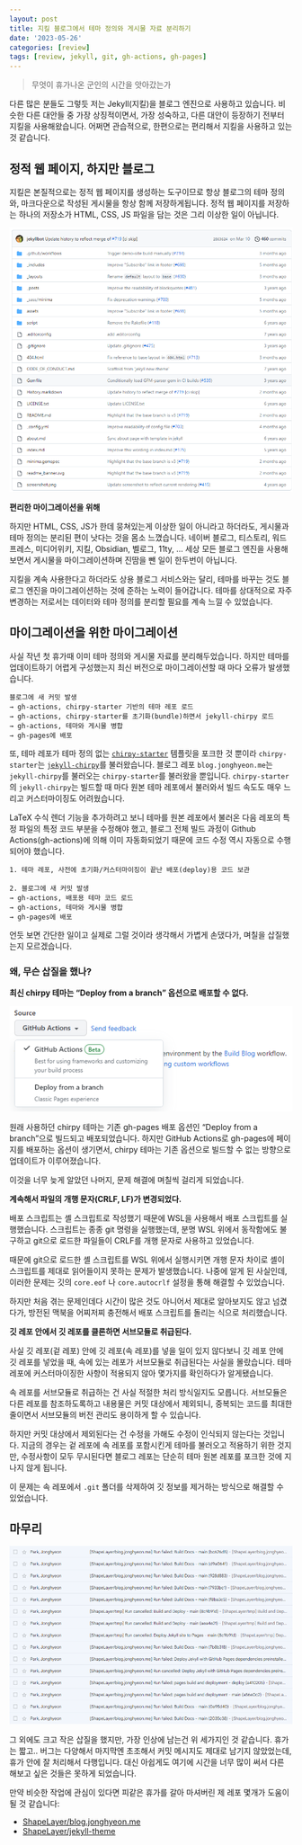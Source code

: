 ```yaml
---
layout: post
title: 지킬 블로그에서 테마 정의와 게시물 자료 분리하기
date: '2023-05-26'
categories: [review]
tags: [review, jekyll, git, gh-actions, gh-pages]
---
```


> 무엇이 휴가나온 군인의 시간을 앗아갔는가

다른 많은 분들도 그렇듯 저는 Jekyll(지킬)을 블로그 엔진으로 사용하고 있습니다. 비슷한 다른 대안들 중 가장 상징적이면서, 가장 성숙하고, 다른 대안이 등장하기 전부터 지킬을 사용해왔습니다. 어쩌면 관습적으로, 한편으로는 편리해서 지킬을 사용하고 있는 것 같습니다.

## 정적 웹 페이지, 하지만 블로그

지킬은 본질적으로는 정적 웹 페이지를 생성하는 도구이므로 항상 블로그의 테마 정의와, 마크다운으로 작성된 게시물을 항상 함께 저장하게됩니다. 정적 웹 페이지를 저장하는 하나의 저장소가 HTML, CSS, JS 파일을 담는 것은 그리 이상한 일이 아닙니다.

![](/static/posts/2023-05-26-seperate-theme-definition-from-jekyll-repository/minima.png)

**편리한 마이그레이션을 위해**

하지만 HTML, CSS, JS가 한데 뭉쳐있는게 이상한 일이 아니라고 하더라도, 게시물과 테마 정의는 분리된 편이 낫다는 것을 몸소 느꼈습니다. 네이버 블로그, 티스토리, 워드프레스, 미디어위키, 지킬, Obsidian, 벨로그, 11ty, … 세상 모든 블로그 엔진을 사용해보면서 게시물을 마이그레이션하며 진땀을 뺀 일이 한두번이 아닙니다.

지킬을 계속 사용한다고 하더라도 상용 블로그 서비스와는 달리, 테마를 바꾸는 것도 블로그 엔진을 마이그레이션하는 것에 준하는 노력이 들어갑니다. 테마를 상대적으로 자주 변경하는 저로서는 데이터와 테마 정의를 분리할 필요를 계속 느낄 수 있었습니다.

## 마이그레이션을 위한 마이그레이션

사실 작년 첫 휴가때 이미 테마 정의와 게시물 자료를 분리해두었습니다. 하지만 테마를 업데이트하기 어렵게 구성했는지 최신 버전으로 마이그레이션할 때 마다 오류가 발생했습니다.

```text
블로그에 새 커밋 발생
→ gh-actions, chirpy-starter 기반의 테마 레포 로드
→ gh-actions, chirpy-starter를 초기화(bundle)하면서 jekyll-chirpy 로드
→ gh-actions, 테마와 게시물 병합
→ gh-pages에 배포
```

또, 테마 레포가 테마 정의 없는 [`chirpy-starter`](https://github.com/cotes2020/chirpy-starter) 템플릿을 포크한 것 뿐이라 `chirpy-starter`는 [`jekyll-chirpy`](https://github.com/cotes2020/jekyll-theme-chirpy)를 불러왔습니다. 블로그 레포 `blog.jonghyeon.me`는 `jekyll-chirpy`를 불러오는 `chirpy-starter`를 불러왔을 뿐입니다. `chirpy-starter`의 `jekyll-chirpy`는 빌드할 때 마다 원본 테마 레포에서 불러와서 빌드 속도도 매우 느리고 커스터마이징도 어려웠습니다.

LaTeX 수식 렌더 기능을 추가하려고 보니 테마를 원본 레포에서 불러온 다음 레포의 특정 파일의 특정 코드 부분을 수정해야 했고, 블로그 전체 빌드 과정이 Github Actions(gh-actions)에 의해 이미 자동화되었기 때문에 코드 수정 역시 자동으로 수행되어야 했습니다.

```text
1. 테마 레포, 사전에 초기화/커스터마이징이 끝난 배포(deploy)용 코드 보관

2. 블로그에 새 커밋 발생
→ gh-actions, 배포용 테마 코드 로드
→ gh-actions, 테마와 게시물 병합
→ gh-pages에 배포
```

언듯 보면 간단한 일이고 실제로 그럴 것이라 생각해서 가볍게 손댔다가, 며칠을 삽질했는지 모르겠습니다.

### 왜, 무슨 삽질을 했나?

**최신 chirpy 테마는 “Deploy from a branch” 옵션으로 배포할 수 없다.**

![](/static/posts/2023-05-26-seperate-theme-definition-from-jekyll-repository/deploy-options.png)

원래 사용하던 chirpy 테마는 기존 gh-pages 배포 옵션인 “Deploy from a branch”으로 빌드되고 배포되었습니다. 하지만 GitHub Actions로 gh-pages에 페이지를 배포하는 옵션이 생기면서, chirpy 테마는 기존 옵션으로 빌드할 수 없는 방향으로 업데이트가 이루어졌습니다.

이것을 너무 늦게 알았던 나머지, 문제 해결에 며칠씩 걸리게 되었습니다.

**계속해서 파일의 개행 문자(CRLF, LF)가 변경되었다.**

배포 스크립트는 셸 스크립트로 작성했기 때문에 WSL을 사용해서 배포 스크립트를 실행했습니다. 스크립트는 종종 git 명령을 실행했는데, 분명 WSL 위에서 동작함에도 불구하고 git으로 로드한 파일들이 CRLF를 개행 문자로 사용하고 있었습니다.

때문에 git으로 로드한 셸 스크립트를 WSL 위에서 실행시키면 개행 문자 차이로 셸이 스크립트를 제대로 읽어들이지 못하는 문제가 발생했습니다. 나중에 알게 된 사실인데, 이러한 문제는 깃의 `core.eof` 나 `core.autocrlf` 설정을 통해 해결할 수 있었습니다.

하지만 처음 겪는 문제인데다 시간이 많은 것도 아니어서 제대로 알아보지도 않고 넘겼다가, 방전된 맥북을 어찌저찌 충전해서 배포 스크립트를 돌리는 식으로 처리했습니다.

**깃 레포 안에서 깃 레포를 클론하면 서브모듈로 취급된다.**

사실 깃 레포(겉 레포) 안에 깃 레포(속 레포)를 넣을 일이 있지 않다보니 깃 레포 안에 깃 레포를 넣었을 때, 속에 있는 레포가 서브모듈로 취급된다는 사실을 몰랐습니다. 테마 레포에 커스터마이징한 사항이 적용되지 않아 몇가지를 확인하다가 알게됐습니다.

속 레포를 서브모듈로 취급하는 건 사실 적절한 처리 방식일지도 모릅니다. 서브모듈은 다른 레포를 참조하도록하고 내용물은 커밋 대상에서 제외되니, 중복되는 코드를 최대한 줄이면서 서브모듈의 버전 관리도 용이하게 할 수 있습니다.

하지만 커밋 대상에서 제외된다는 건 수정을 가해도 수정이 인식되지 않는다는 것입니다. 지금의 경우는 겉 레포에 속 레포를 포함시킨게 테마를 불러오고 적용하기 위한 것지만, 수정사항이 모두 무시된다면 블로그 레포는 단순히 테마 원본 레포를 포크한 것에 지나지 않게 됩니다.

이 문제는 속 레포에서 `.git` 폴더를 삭제하여 깃 정보를 제거하는 방식으로 해결할 수 있었습니다.

## 마무리

![](/static/posts/2023-05-26-seperate-theme-definition-from-jekyll-repository/deploy-failed.png)

그 외에도 크고 작은 삽질을 했지만, 가장 인상에 남는건 위 세가지인 것 같습니다. 휴가는 짧고.. 버그는 다양해서 마지막엔 초조해서 커밋 메시지도 제대로 남기지 않았었는데, 휴가 안에 잘 처리해서 다행입니다. 대신 아쉽게도 여기에 시간을 너무 많이 써서 다른 해보고 싶은 것들은 못하게 되었습니다.

만약 비슷한 작업에 관심이 있다면 피같은 휴가를 갈아 마셔버린 제 레포 몇개가 도움이 될 것 같습니다:
 * [ShapeLayer/blog.jonghyeon.me](https://github.com/ShapeLayer/blog.jonghyeon.me)
 * [ShapeLayer/jekyll-theme](https://github.com/ShapeLayer/jekyll-theme)

